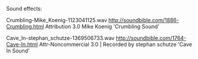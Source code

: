 Sound effects:

Crumbling-Mike_Koenig-1123041125.wav http://soundbible.com/1886-Crumbling.html Attribution 3.0 Mike Koenig  'Crumbling Sound' 

Cave_In-stephan_schutze-1369506733.wav http://soundbible.com/1764-Cave-In.html  Attr-Noncommercial 3.0 | Recorded by stephan schutze 'Cave In Sound'
